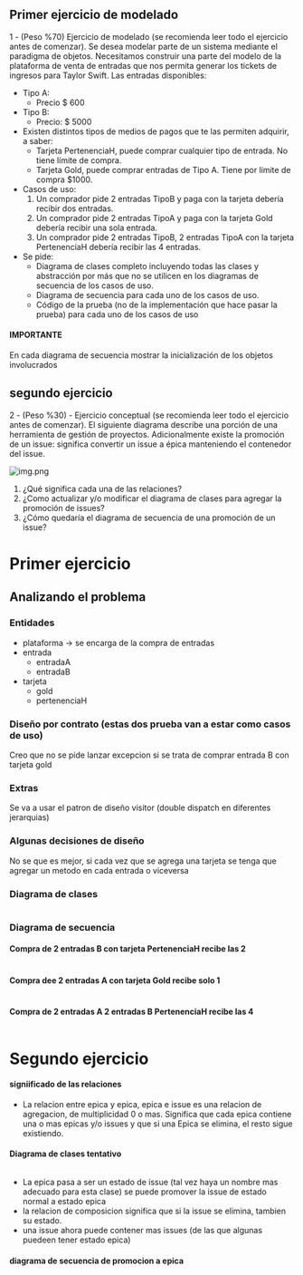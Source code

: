 ## Primer ejercicio de modelado

1 - (Peso %70) Ejercicio de modelado (se recomienda leer todo el ejercicio antes de comenzar). Se desea modelar parte de
un sistema mediante el paradigma de objetos. Necesitamos construir una parte del modelo de la plataforma de venta de
entradas que nos permita generar los tickets de ingresos para Taylor Swift. Las entradas disponibles:

- Tipo A:
    - Precio $ 600
- Tipo B:
    - Precio: $ 5000
- Existen distintos tipos de medios de pagos que te las permiten adquirir, a saber:
    - Tarjeta PertenenciaH, puede comprar cualquier tipo de entrada. No tiene límite de compra.
    - Tarjeta Gold, puede comprar entradas de Tipo A. Tiene por límite de compra $1000.
- Casos de uso:
    1. Un comprador pide 2 entradas TipoB y paga con la tarjeta debería recibir dos entradas.
    2. Un comprador pide 2 entradas TipoA y paga con la tarjeta Gold debería recibir una sola entrada.
    3. Un comprador pide 2 entradas TipoB, 2 entradas TipoA con la tarjeta PertenenciaH debería recibir las 4 entradas.
- Se pide:
    - Diagrama de clases completo incluyendo todas las clases y abstracción por más que no se utilicen en los diagramas
      de secuencia de los casos de uso.
    - Diagrama de secuencia para cada uno de los casos de uso.
    - Código de la prueba (no de la implementación que hace pasar la prueba) para cada uno de los casos de uso

#### IMPORTANTE

En cada diagrama de secuencia mostrar la inicialización de los objetos involucrados

## segundo ejercicio

2 - (Peso %30) - Ejercicio conceptual (se recomienda leer todo el ejercicio antes de comenzar). El siguiente diagrama
describe una porción de una herramienta de gestión de proyectos. Adicionalmente existe la promoción de un issue:
significa convertir un issue a épica manteniendo el contenedor del issue.

![img.png](src/diagrams/img.png)

1. ¿Qué significa cada una de las relaciones?
2. ¿Como actualizar y/o modificar el diagrama de clases para agregar la promoción de issues?
3. ¿Cómo quedaría el diagrama de secuencia de una promoción de un issue?

# Primer ejercicio

## Analizando el problema

### Entidades

- plataforma -> se encarga de la compra de entradas
- entrada
    - entradaA
    - entradaB
- tarjeta
    - gold
    - pertenenciaH

### Diseño por contrato (estas dos prueba van a estar como casos de uso)

Creo que no se pide lanzar excepcion si se trata de comprar entrada B con tarjeta gold

### Extras

Se va a usar el patron de diseño visitor (double dispatch en diferentes jerarquias)

### Algunas decisiones de diseño

No se que es mejor, si cada vez que se agrega una tarjeta se tenga que agregar un metodo en cada entrada o viceversa

### Diagrama de clases

<img src="src/diagrams/DC.png" alt="">

### Diagrama de secuencia

#### Compra de 2 entradas B con tarjeta PertenenciaH recibe las 2

<img src="src/diagrams/2EntradasBPertenenciaH.png" alt="">

#### Compra dee 2 entradas A con tarjeta Gold recibe solo 1

<img src="src/diagrams/2EntradasAGold.png" alt="">

#### Compra de 2 entradas A 2 entradas B PertenenciaH recibe las 4

<img src="src/diagrams/2EntradasA2EntradasBPertenencia.png" alt="">

# Segundo ejercicio

#### signiificado de las relaciones

- La relacion entre epica y epica, epica e issue es una relacion de agregacion, de multiplicidad 0 o mas. Significa que
  cada epica contiene una o mas epicas y/o issues y que si una Epica se elimina, el resto sigue existiendo.

#### Diagrama de clases tentativo

<img src="src/diagrams/DCEj2.png" alt="">

- La epica pasa a ser un estado de issue (tal vez haya un nombre mas adecuado para esta clase)
  se puede promover la issue de estado normal a estado epica
- la relacion de composicion significa que si la issue se elimina, tambien su estado.
- una issue ahora puede contener mas issues (de las que algunas puedeen tener estado epica)

#### diagrama de secuencia de promocion a epica

<img src="src/diagrams/SecuenciaPromocionEj2.png" alt="">